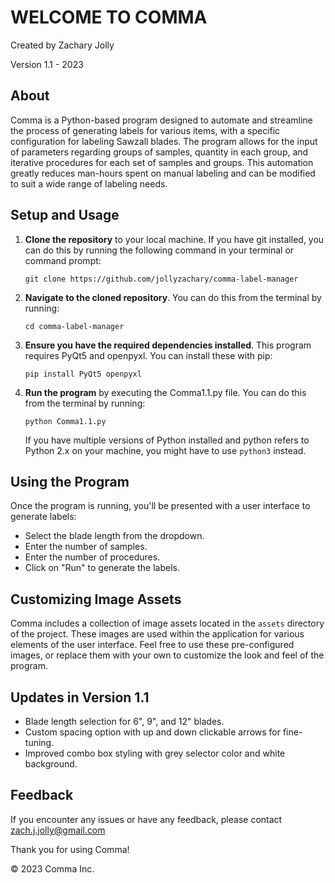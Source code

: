 # WELCOME TO COMMA

Created by Zachary Jolly

Version 1.1 - 2023

## About
Comma is a Python-based program designed to automate and streamline the process of generating labels for various items, with a specific configuration for labeling Sawzall blades. The program allows for the input of parameters regarding groups of samples, quantity in each group, and iterative procedures for each set of samples and groups. This automation greatly reduces man-hours spent on manual labeling and can be modified to suit a wide range of labeling needs.

## Setup and Usage

1. **Clone the repository** to your local machine. If you have git installed, you can do this by running the following command in your terminal or command prompt:
    ```
    git clone https://github.com/jollyzachary/comma-label-manager
    ```
    
2. **Navigate to the cloned repository**. You can do this from the terminal by running:
    ```
    cd comma-label-manager
    ```

3. **Ensure you have the required dependencies installed**. This program requires PyQt5 and openpyxl. You can install these with pip:
    ```
    pip install PyQt5 openpyxl
    ```

4. **Run the program** by executing the Comma1.1.py file. You can do this from the terminal by running:
    ```
    python Comma1.1.py
    ```

    If you have multiple versions of Python installed and python refers to Python 2.x on your machine, you might have to use `python3` instead.

## Using the Program

Once the program is running, you'll be presented with a user interface to generate labels:

- Select the blade length from the dropdown.
- Enter the number of samples.
- Enter the number of procedures.
- Click on "Run" to generate the labels.

## Customizing Image Assets

Comma includes a collection of image assets located in the `assets` directory of the project. These images are used within the application for various elements of the user interface. Feel free to use these pre-configured images, or replace them with your own to customize the look and feel of the program. 

## Updates in Version 1.1 

- Blade length selection for 6", 9", and 12" blades.
- Custom spacing option with up and down clickable arrows for fine-tuning.
- Improved combo box styling with grey selector color and white background.

## Feedback

If you encounter any issues or have any feedback, please contact [zach.j.jolly@gmail.com](mailto:zach.j.jolly@gmail.com)

Thank you for using Comma!

© 2023 Comma Inc.
